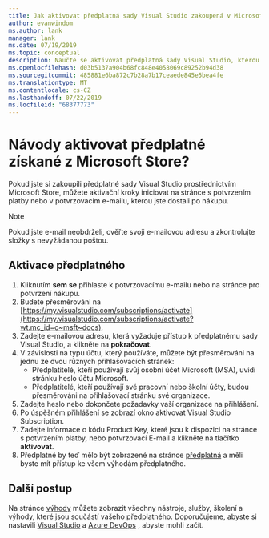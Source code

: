 ```yaml
---
title: Jak aktivovat předplatná sady Visual Studio zakoupená v Microsoft Store | Microsoft Docs
author: evanwindom
ms.author: lank
manager: lank
ms.date: 07/19/2019
ms.topic: conceptual
description: Naučte se aktivovat předplatná sady Visual Studio, kterou jste zakoupili v Microsoft Store.
ms.openlocfilehash: d03b5137a904b68fc848e4058069c89252b94d38
ms.sourcegitcommit: 485881e6ba872c7b28a7b17ceaede845e5bea4fe
ms.translationtype: MT
ms.contentlocale: cs-CZ
ms.lasthandoff: 07/22/2019
ms.locfileid: "68377773"
---
```

# <a name="how-do-i-activate-a-subscription-acquired-from-the-microsoft-store"></a>Návody aktivovat předplatné získané z Microsoft Store?
Pokud jste si zakoupili předplatné sady Visual Studio prostřednictvím Microsoft Store, můžete aktivační kroky iniciovat na stránce s potvrzením platby nebo v potvrzovacím e-mailu, kterou jste dostali po nákupu.

> [!NOTE]
> Pokud jste e-mail neobdrželi, ověřte svoji e-mailovou adresu a zkontrolujte složky s nevyžádanou poštou.

## <a name="activate-your-subscription"></a>Aktivace předplatného
1. Kliknutím **sem se** přihlaste k potvrzovacímu e-mailu nebo na stránce pro potvrzení nákupu.
2. Budete přesměrováni na [https://my.visualstudio.com/subscriptions/activate](https://my.visualstudio.com/subscriptions/activate?wt.mc_id=o~msft~docs).
3. Zadejte e-mailovou adresu, která vyžaduje přístup k předplatnému sady Visual Studio, a klikněte na **pokračovat**.
4. V závislosti na typu účtu, který používáte, můžete být přesměrováni na jednu ze dvou různých přihlašovacích stránek:
    - Předplatitelé, kteří používají svůj osobní účet Microsoft (MSA), uvidí stránku heslo účtu Microsoft.
    - Předplatitelé, kteří používají své pracovní nebo školní účty, budou přesměrováni na přihlašovací stránku své organizace.
5. Zadejte heslo nebo dokončete požadavky vaší organizace na přihlášení.
6. Po úspěšném přihlášení se zobrazí okno aktivovat Visual Studio Subscription.
7. Zadejte informace o kódu Product Key, které jsou k dispozici na stránce s potvrzením platby, nebo potvrzovací E-mail a klikněte na tlačítko **aktivovat**.
8. Předplatné by teď mělo být zobrazené na stránce [předplatná](https://my.visualstudio.com/subscriptions?wt.mc_id=o~msft~docs) a měli byste mít přístup ke všem výhodám předplatného.

## <a name="next-steps"></a>Další postup
Na stránce [výhody](https://my.visualstudio.com/benefits?wt.mc_id=o~msft~docs) můžete zobrazit všechny nástroje, služby, školení a výhody, které jsou součástí vašeho předplatného.  Doporučujeme, abyste si nastavili [Visual Studio](vs-ide-benefit.md) a [Azure DevOps](vs-azure-devops.md) , abyste mohli začít. 